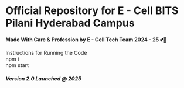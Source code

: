 <h1>Official Repository for E - Cell BITS Pilani Hyderabad Campus</h1>

<h4>Made With Care & Profession by E - Cell Tech Team 2024 - 25 💕💝   </h4>
Instructions for Running the Code<br>
npm i <br>
npm start <br>

<h5> Version 2.0 Launched @ 2025 </h5>
 
  
 
